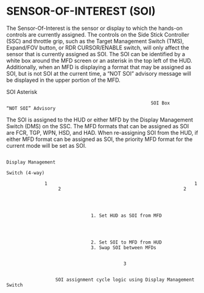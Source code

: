 
# SENSOR-OF-INTEREST (SOI)

The Sensor-Of-Interest is the sensor or display to which the hands-on controls are currently assigned. The
controls on the Side Stick Controller (SSC) and throttle grip, such as the Target Management Switch (TMS),
Expand/FOV button, or RDR CURSOR/ENABLE switch, will only affect the sensor that is currently assigned as SOI.
The SOI can be identified by a white box around the MFD screen or an asterisk in the top left of the HUD.
Additionally, when an MFD is displaying a format that may be assigned as SOI, but is not SOI at the current time,
a “NOT SOI” advisory message will be displayed in the upper portion of the MFD.

   SOI Asterisk




                                                         SOI Box                        “NOT SOI” Advisory




The SOI is assigned to the HUD or either MFD by the Display Management Switch (DMS) on the SSC. The MFD
formats that can be assigned as SOI are FCR, TGP, WPN, HSD, and HAD. When re-assigning SOI from the HUD,
if either MFD format can be assigned as SOI, the priority MFD format for the current mode will be set as SOI.




                                                                             Display Management
                                                                                Switch (4-way)

                  1                                                      1
                       2                                             2




                                   1. Set HUD as SOI from MFD




                                   2. Set SOI to MFD from HUD
                                   3. Swap SOI between MFDs


                                               3


                      SOI assignment cycle logic using Display Management Switch
